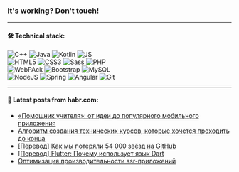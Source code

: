 ### It's working? Don't touch!

---

#### 🛠️ Technical stack:

![C++](https://img.shields.io/badge/C++-informational?logo=c%2B%2B&style=flat&logoColor=white&color=9C033A)
![Java](https://img.shields.io/badge/Java-informational?logo=java&style=flat&logoColor=white&color=007396)
![Kotlin](https://img.shields.io/badge/Kotlin-informational?logo=Kotlin&style=flat&logoColor=white&color=0095D5)
![JS](https://img.shields.io/badge/JS-informational?logo=javaScript&style=flat&logoColor=black&color=F7Df1E) <br>
![HTML5](https://img.shields.io/badge/HTML5-informational?logo=html5&style=flat&logoColor=white&color=E34F26)
![CSS3](https://img.shields.io/badge/CSS3-informational?logo=css3&style=flat&logoColor=white&color=157286)
![Sass](https://img.shields.io/badge/Saas-informational?logo=sass&style=flat&logoColor=white&color=hotpink)
![PHP](https://img.shields.io/badge/PHP-informational?logo=php&style=flat&logoColor=white&color=777BB4) <br>
![WebPAck](https://img.shields.io/badge/WebPack-informational?logo=webPack&style=flat&logoColor=white&color=FF6F00)
![Bootstrap](https://img.shields.io/badge/Bootstrap-informational?logo=Bootstrap&style=flat&logoColor=white&color=7952B3)
![MySQL](https://img.shields.io/badge/MySQL-informational?logo=MySQL&style=flat&logoColor=white&color=00f) <br>
![NodeJS](https://img.shields.io/badge/NodeJS-informational?logo=node.js&style=flat&logoColor=white&color=43853D)
![Spring](https://img.shields.io/badge/Spring-informational?logo=Spring&style=flat&logoColor=white&color=0A9EDC)
![Angular](https://img.shields.io/badge/Vue-informational?logo=vue.js&style=flat&logoColor=white&color=red)
![Git](https://img.shields.io/badge/Git-informational?logo=git&style=flat&logoColor=white&color=darkorange)

___

#### 💬 Latest posts from habr.com:

<!-- BLOG-POST-LIST:START -->
- [«Помощник учителя»: от идеи до популярного мобильного приложения](https://habr.com/ru/post/662165/?utm_source=habrahabr&utm_medium=rss&utm_campaign=662165)
- [Алгоритм создания технических курсов, которые хочется проходить до конца](https://habr.com/ru/post/661431/?utm_source=habrahabr&utm_medium=rss&utm_campaign=661431)
- [[Перевод] Как мы потеряли 54 000 звёзд на GitHub](https://habr.com/ru/post/662155/?utm_source=habrahabr&utm_medium=rss&utm_campaign=662155)
- [[Перевод] Flutter: Почему использует язык Dart](https://habr.com/ru/post/662135/?utm_source=habrahabr&utm_medium=rss&utm_campaign=662135)
- [Оптимизация производительности ssr-приложений](https://habr.com/ru/post/588468/?utm_source=habrahabr&utm_medium=rss&utm_campaign=588468)
<!-- BLOG-POST-LIST:END -->
